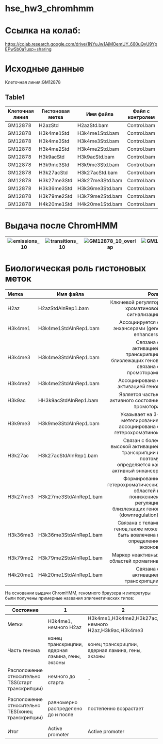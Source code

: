 # hse_hw3_chromhmm

# Ссылка на колаб:
https://colab.research.google.com/drive/1NYuJw1AjMOemUY_660uQyU9YpEPwSb0a?usp=sharing

# Исходные данные
Клеточная линия:GM12878
## Table1
Клеточная линия | Гистоновая метка | Имя файла | Файл с контролем 
| --- | --- | --- | ---
GM12878|H2azStd|H2azStd.bam|Control.bam
GM12878|H3k4me1Std|H3k4me1Std.bam|Control.bam
GM12878|H3k4me3Std|H3k4me3Std.bam|Control.bam
GM12878|H3k4me2Std|H3k4me2Std.bam|Control.bam
GM12878|H3k9acStd|H3k9acStd.bam|Control.bam
GM12878|H3k9me3Std|H3k9me3Std.bam|Control.bam
GM12878|H3k27acStd|H3k27acStd.bam|Control.bam
GM12878|H3k27me3Std|H3k27me3Std.bam|Control.bam
GM12878|H3k36me3Std|H3k36me3Std.bam|Control.bam
GM12878|H3k79me2Std|H3k79me2Std.bam|Control.bam
GM12878|H4k20me1Std|H4k20me1Std.bam|Control.bam

# Выдача после ChromHMM
|![emissions_10](https://user-images.githubusercontent.com/93148512/160274344-6d3c9a05-40c1-44ea-98b9-0596d4a8c79d.png)| ![transitions_10](https://user-images.githubusercontent.com/93148512/160274357-a3bc71b6-3d04-4fd2-854d-81f379b30a96.png) | ![GM12878_10_overlap](https://user-images.githubusercontent.com/93148512/160274468-de25274a-6431-4f06-bbfb-126be4210fee.png) | ![GM12878_10_RefSeqTSS_neighborhood](https://user-images.githubusercontent.com/93148512/160274483-3a3883e1-cd30-4a7b-9318-c11f046eb1ca.png)|![GM12878_10_RefSeqTES_neighborhood](https://user-images.githubusercontent.com/93148512/160274490-390f8eb6-836f-488e-ae66-0f8f0190f92b.png)|
| ------------- | ------------- |--------------------| -- | -- |

# Биологическая роль гистоновых меток
|Метка|Имя файла|Роль|
|:--|--|--:|
|H2az|H2azStdAlnRep1.bam|Ключевой регулятор хроматиновой сигнализации|
|H3k4me1|H3k4me1StdAlnRep1.bam|Ассоциируется с энхансерами (gene enhancers)|
|H3k4me3|H3k4me3StdAlnRep1.bam|Связана с активацией транскрипции близлежащих генов, связана с промоторами|
|H3k4me2|H3k4me2StdAlnRep1.bam|Ассоциирована с активацией генов|
|H3k9ac|HH3k9acStdAlnRep1.bam|Является частью активного состояния промотора|
|H3k9me3|H3k9me3StdAlnRep1.bam|Указывает на 3-метелирование, ассоциирована с гетерохроматином|
|H3k27ac|H3k27acStdAlnRep1.bam|Связан с более высокой активацией транскрипции и поэтому определяется как активный энхансер.|
|H3k27me3|H3k27me3StdAlnRep1.bam|Формирование гетерохроматических областей и понижением регуляции близлежащих генов (downregulation).|
|H3k36me3|H3k36me3StdAlnRep1.bam|Связана с телами генов,также может быть вовлечена в определение экзонов.|
|H3k79me2|H3k79me2StdAlnRep1.bam|Маркер неактивных областей хроматина.|
|H4k20me1|H4k20me1StdAlnRep1.bam|Связана с активацией транскрипции.|

На основании выдачи ChromHMM, геномного браузера и литературы были получены примерные названия эпигенетических типов:

|Состояние|1|2|3|4|5|6|7|8|9|10|
|--|--|--|--|--|--|--|--|--|--|--|
|Метки|H3k4me1, немного H2az|H3k4me1,H3k4me2,H3k27ac, немного H2az,H3k9ac,H3k4me3|H3k4me2,H2az,H3k4me3,немного H3k9ac|H3k4me2,H2az,H3k9ac,H3k27ac,H3k4me3,H3k79me2|H3k4me1,H3k4me2,H3k79me2,H3k4me3,H3k27ac,немного H3k9ac|H3k79me2, немного H3k36me3|немного H3k36me3|-|H3k4me3,H3k27ac,H3k27me3,H3k9me3, немного H3k36me3|H3k27me3|
|Часть генома|конец транскрицпии, ядерная ламина, гены, экзоны|конец транскрицпии, ядерная ламина, гены, экзоны|CpG island, экзоны,начало транскрицпии, конец транскрипции|CpG island, экзоны,начало транскрицпии, конец транскрипции, гены|гены, конец транскрицпии,экзоны|гены| экзоны, гены, конец транскрицпии| много в геноме, ядерная ламина|ядерная ламина, конец транскрипции|ядерная ламина, конец транскрипции|
|Расположение относительно TSS(старт транскрипции)|немного до старта|-|до старта, далее спад после старта|растёт до старта, после старта максимум, а потом на спад|немного до и в конце TSS|-|-|-|немног на самом старте|-|
|Расположение относительно TES(конец транскрипции)|равномерно распределено до и после|постепенно возрастает|много до начала, а после TES идёт на спад|много до TES, потом идёт на спад и еще есть в конце|равномерно распределено|-|ярко выражено до начала, немного уменьшается ближе к концу|-|немного до, чуть больше на и после|распределено равномерно|
|Итог|Active promoter|Active promoter|Strong Enhancer|Enhancer|Enhancer|Transcribed region|Heterochromatin|Heterochromatin|Polycomb-repressed|Weak promoter|
